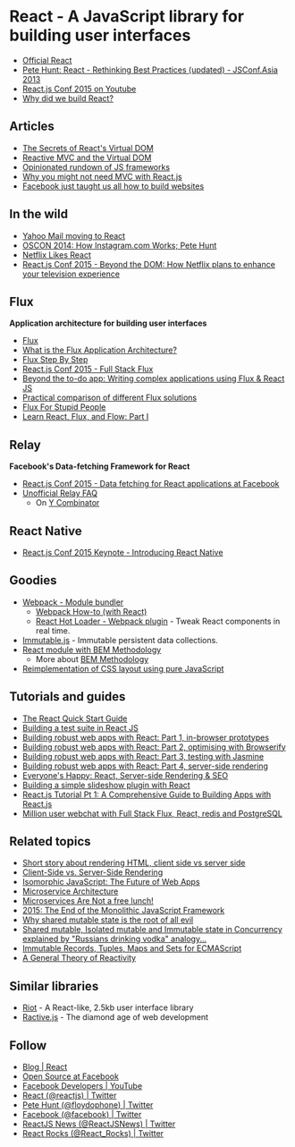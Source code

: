 # React - A JavaScript library for building user interfaces

- [Official React](http://facebook.github.io/react/)
- [Pete Hunt: React - Rethinking Best Practices (updated) - JSConf.Asia 2013](https://www.youtube.com/watch?v=DgVS-zXgMTk)
- [React.js Conf 2015 on Youtube](https://www.youtube.com/playlist?list=PLb0IAmt7-GS1cbw4qonlQztYV1TAW0sCr)
- [Why did we build React?](http://facebook.github.io/react/blog/2013/06/05/why-react.html)

## Articles

- [The Secrets of React's Virtual DOM](http://fluentconf.com/fluent2014/public/schedule/detail/32395)
- [Reactive MVC and the Virtual DOM](http://futurice.com/blog/reactive-mvc-and-the-virtual-dom)
- [Opinionated rundown of JS frameworks](http://blog.andyet.com/2014/08/13/opinionated-rundown-of-js-frameworks#react)
- [Why you might not need MVC with React.js](http://www.code-experience.com/why-you-might-not-need-mvc-with-reactjs/)
- [Facebook just taught us all how to build websites](https://medium.com/@ericflo/facebook-just-taught-us-all-how-to-build-websites-51f1e7e996f2)

## In the wild

- [Yahoo Mail moving to React](http://www.slideshare.net/rmsguhan/react-meetup-mailonreact)
- [OSCON 2014: How Instagram.com Works; Pete Hunt](https://www.youtube.com/watch?v=VkTCL6Nqm6Y)
- [Netflix Likes React](http://techblog.netflix.com/2015/01/netflix-likes-react.html)
- [React.js Conf 2015 - Beyond the DOM: How Netflix plans to enhance your television experience](https://www.youtube.com/watch?v=eNC0mRYGWgc)

## Flux

__Application architecture for building user interfaces__

- [Flux](http://facebook.github.io/flux/)
- [What is the Flux Application Architecture?](https://medium.com/brigade-engineering/what-is-the-flux-application-architecture-b57ebca85b9e)
- [Flux Step By Step](http://blogs.atlassian.com/2014/08/flux-architecture-step-by-step/)
- [React.js Conf 2015 - Full Stack Flux](https://www.youtube.com/watch?v=KtmjkCuV-EU)
- [Beyond the to-do app: Writing complex applications using Flux & React JS](http://madebymany.com/blog/beyond-the-to-do-app-writing-complex-applications-using-flux-react-js)
- [Practical comparison of different Flux solutions](https://github.com/voronianski/flux-comparison)
- [Flux For Stupid People](http://blog.andrewray.me/flux-for-stupid-people/)
- [Learn React, Flux, and Flow: Part I](https://www.youtube.com/watch?v=Pd6Ub7Ju2RM)

## Relay

__Facebook's Data-fetching Framework for React__

- [React.js Conf 2015 - Data fetching for React applications at Facebook](https://www.youtube.com/watch?v=9sc8Pyc51uU)
- [Unofficial Relay FAQ](https://gist.github.com/wincent/598fa75e22bdfa44cf47)
  - On [Y Combinator](https://news.ycombinator.com/item?id=8977229)

## React Native

- [React.js Conf 2015 Keynote - Introducing React Native](https://www.youtube.com/watch?v=KVZ-P-ZI6W4)

## Goodies

- [Webpack - Module bundler](http://webpack.github.io/)
  - [Webpack How-to (with React)](https://github.com/petehunt/webpack-howto)
  - [React Hot Loader - Webpack plugin](http://gaearon.github.io/react-hot-loader/) - Tweak React components in real time.
- [Immutable.js](https://github.com/facebook/immutable-js) - Immutable persistent data collections.
- [React module with BEM Methodology](https://github.com/dfilatov/bem-react)
  - More about [BEM Methodology](https://bem.info/)
- [Reimplementation of CSS layout using pure JavaScript](https://github.com/facebook/css-layout)

## Tutorials and guides

- [The React Quick Start Guide](http://www.jackcallister.com/2015/01/05/the-react-quick-start-guide.html)
- [Building a test suite in React JS](http://www.jackcallister.com/2014/12/01/building-a-test-suite-in-react-js.html)
- [Building robust web apps with React: Part 1, in-browser prototypes](http://maketea.co.uk/2014/03/05/building-robust-web-apps-with-react-part-1.html)
- [Building robust web apps with React: Part 2, optimising with Browserify](http://maketea.co.uk/2014/04/07/building-robust-web-apps-with-react-part-2.html)
- [Building robust web apps with React: Part 3, testing with Jasmine](http://maketea.co.uk/2014/05/22/building-robust-web-apps-with-react-part-3.html)
- [Building robust web apps with React: Part 4, server-side rendering](http://maketea.co.uk/2014/06/30/building-robust-web-apps-with-react-part-4.html)
- [Everyone's Happy: React, Server-side Rendering & SEO](https://speakerdeck.com/matthewwithanm/everyones-happy-react-server-side-rendering-and-seo)
- [Building a simple slideshow plugin with React](http://piotrf.pl/wrote/building-a-simple-slideshow-with-react-js)
- [React.js Tutorial Pt 1: A Comprehensive Guide to Building Apps with React.js](http://tylermcginnis.com/reactjs-tutorial-a-comprehensive-guide-to-building-apps-with-react/)
- [Million user webchat with Full Stack Flux, React, redis and PostgreSQL](https://blog.rotenberg.io/million-user-webchat-with-full-stack-flux-react-redis-and-postgresql/)

## Related topics

- [Short story about rendering HTML, client side vs server side](http://eshlox.net/2014/05/04/short-story-about-rendering-html-client-side-vs-server-side/)
- [Client-Side vs. Server-Side Rendering](http://openmymind.net/2012/5/30/Client-Side-vs-Server-Side-Rendering/)
- [Isomorphic JavaScript: The Future of Web Apps](http://nerds.airbnb.com/isomorphic-javascript-future-web-apps/)
- [Microservice Architecture](http://martinfowler.com/articles/microservices.html)
- [Microservices Are Not a free lunch!](http://contino.co.uk/microservices-not-a-free-lunch/)
- [2015: The End of the Monolithic JavaScript Framework](https://andywalpole.me/#!/blog/142134/2015-the-end-the-monolithic-javascript-framework)
- [Why shared mutable state is the root of all evil](http://henrikeichenhardt.blogspot.com.br/2013/06/why-shared-mutable-state-is-root-of-all.html)
- [Shared mutable, Isolated mutable and Immutable state in Concurrency explained by "Russians drinking vodka" analogy...](http://www.codetinkerhack.com/2013/07/shared-mutable-isolated-mutable-and.html)
- [Immutable Records, Tuples, Maps and Sets for ECMAScript](https://github.com/sebmarkbage/ecmascript-immutable-data-structures)
- [A General Theory of Reactivity](https://github.com/kriskowal/gtor)

## Similar libraries

- [Riot](https://muut.com/riotjs/) - A React-like, 2.5kb user interface library
- [Ractive.js](http://www.ractivejs.org/) - The diamond age of web development

## Follow

- [Blog | React](http://facebook.github.io/react/blog/)
- [Open Source at Facebook](https://code.facebook.com/projects/)
- [Facebook Developers | YouTube](https://www.youtube.com/user/FacebookDevelopers)
- [React (@reactjs) | Twitter](https://twitter.com/reactjs)
- [Pete Hunt (@floydophone) | Twitter](https://twitter.com/floydophone)
- [Facebook (@facebook) | Twitter](https://twitter.com/facebook)
- [ReactJS News (@ReactJSNews) | Twitter](https://twitter.com/ReactJSNews)
- [React Rocks (@React_Rocks) | Twitter](https://twitter.com/React_Rocks)
